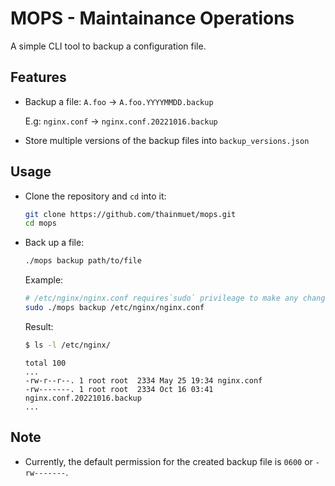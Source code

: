 # MOPS - Maintainance Operations

A simple CLI tool to backup a configuration file.

## Features

- Backup a file: `A.foo` -> `A.foo.YYYYMMDD.backup`
  
  E.g: `nginx.conf` -> `nginx.conf.20221016.backup`

- Store multiple versions of the backup files into `backup_versions.json` 

## Usage

- Clone the repository and `cd` into it:
  ``` bash
  git clone https://github.com/thainmuet/mops.git
  cd mops
  ```

- Back up a file:
  ``` bash
  ./mops backup path/to/file
  ```
  Example:
  ``` bash
  # /etc/nginx/nginx.conf requires`sudo` privileage to make any changes
  sudo ./mops backup /etc/nginx/nginx.conf 
  ```

  Result:
  ``` bash
  $ ls -l /etc/nginx/
  ``` 

  ```
  total 100
  ...
  -rw-r--r--. 1 root root  2334 May 25 19:34 nginx.conf
  -rw-------. 1 root root  2334 Oct 16 03:41 nginx.conf.20221016.backup
  ...
  ```

## Note
- Currently, the default permission for the created backup file is `0600` or `-rw-------`.